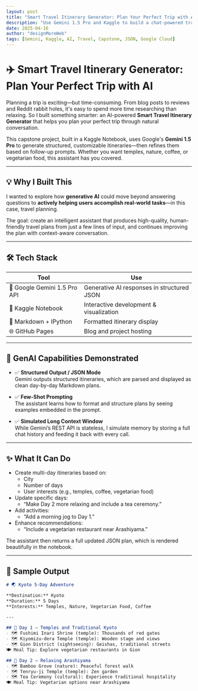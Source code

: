 ```yaml
---
layout: post
title: "Smart Travel Itinerary Generator: Plan Your Perfect Trip with AI"
description: "Use Gemini 1.5 Pro and Kaggle to build a chat-powered travel planning assistant that creates and refines personalized itineraries."
date: 2025-04-16
author: "designMoreWeb"
tags: [Gemini, Kaggle, AI, Travel, Capstone, JSON, Google Cloud]
---
```


# ✈️ Smart Travel Itinerary Generator: Plan Your Perfect Trip with AI

Planning a trip is exciting—but time-consuming. From blog posts to reviews and Reddit rabbit holes, it's easy to spend more time researching than relaxing. So I built something smarter: an AI-powered **Smart Travel Itinerary Generator** that helps you plan your perfect trip through natural conversation.

This capstone project, built in a Kaggle Notebook, uses Google's **Gemini 1.5 Pro** to generate structured, customizable itineraries—then refines them based on follow-up prompts. Whether you want temples, nature, coffee, or vegetarian food, this assistant has you covered.

---

## 💡 Why I Built This

I wanted to explore how **generative AI** could move beyond answering questions to **actively helping users accomplish real-world tasks**—in this case, travel planning.

The goal: create an intelligent assistant that produces high-quality, human-friendly travel plans from just a few lines of input, and continues improving the plan with context-aware conversation.

---

## 🛠️ Tech Stack

| Tool               | Use |
|--------------------|-----|
| 🧠 Google Gemini 1.5 Pro API | Generative AI responses in structured JSON |
| 📓 Kaggle Notebook          | Interactive development & visualization |
| 🧾 Markdown + IPython       | Formatted itinerary display |
| 🌐 GitHub Pages             | Blog and project hosting |

---

## 🧠 GenAI Capabilities Demonstrated

- ✅ **Structured Output / JSON Mode**  
Gemini outputs structured itineraries, which are parsed and displayed as clean day-by-day Markdown plans.

- ✅ **Few-Shot Prompting**  
The assistant learns how to format and structure plans by seeing examples embedded in the prompt.

- ✅ **Simulated Long Context Window**  
While Gemini’s REST API is stateless, I simulate memory by storing a full chat history and feeding it back with every call.

---

## ✨ What It Can Do

- Create multi-day itineraries based on:
  - City
  - Number of days
  - User interests (e.g., temples, coffee, vegetarian food)
- Update specific days:
  - “Make Day 2 more relaxing and include a tea ceremony.”
- Add activities:
  - “Add a morning jog to Day 1.”
- Enhance recommendations:
  - “Include a vegetarian restaurant near Arashiyama.”

The assistant then returns a full updated JSON plan, which is rendered beautifully in the notebook.

---

## 🧪 Sample Output

```markdown
# 🌏 Kyoto 5-Day Adventure

**Destination:** Kyoto  
**Duration:** 5 Days  
**Interests:** Temples, Nature, Vegetarian Food, Coffee  

---

## 📅 Day 1 – Temples and Traditional Kyoto
- 🗺️ Fushimi Inari Shrine (temple): Thousands of red gates
- 🗺️ Kiyomizu-dera Temple (temple): Wooden stage and views
- 🗺️ Gion District (sightseeing): Geishas, traditional streets  
🍽️ Meal Tip: Explore vegetarian restaurants in Gion

## 📅 Day 2 – Relaxing Arashiyama
- 🗺️ Bamboo Grove (nature): Peaceful forest walk
- 🗺️ Tenryu-ji Temple (temple): Zen garden
- 🗺️ Tea Ceremony (cultural): Experience traditional hospitality  
🍽️ Meal Tip: Vegetarian options near Arashiyama
